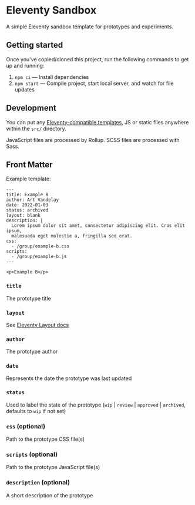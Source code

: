 # Eleventy Sandbox

A simple Eleventy sandbox template for prototypes and experiments.

## Getting started

Once you've copied/cloned this project, run the following commands to get up and running:

1. `npm ci` — Install dependencies
1. `npm start` — Compile project, start local server, and watch for file updates

## Development

You can put any [Eleventy-compatible templates](https://www.11ty.dev/docs/templates/), JS or static files anywhere within the `src/` directory.

JavaScript files are processed by Rollup. SCSS files are processed with Sass.

## Front Matter

Example template:

```
---
title: Example B
author: Art Vandelay
date: 2022-01-03
status: archived
layout: blank
description: |
  Lorem ipsum dolor sit amet, consectetur adipiscing elit. Cras elit ipsum,
  malesuada eget molestie a, fringilla sed erat.
css:
  - /group/example-b.css
scripts:
  - /group/example-b.js
---

<p>Example B</p>
```

### `title`

The prototype title

### `layout`

See [Eleventy Layout docs](https://www.11ty.dev/docs/layouts/)

### `author`

The prototype author

### `date`

Represents the date the prototype was last updated

### `status`

Used to label the state of the prototype (`wip` | `review` | `approved` | `archived`, defaults to `wip` if not set)

### `css` (optional)

Path to the prototype CSS file(s)

### `scripts` (optional)

Path to the prototype JavaScript file(s)

### `description` (optional)

A short description of the prototype
